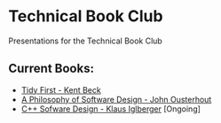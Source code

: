 <!-- README FOR Node Technical Book Club -->
# **Technical Book Club**
Presentations for the Technical Book Club

## Current Books:
- [Tidy First - Kent Beck](./tidy_first/)
- [A Philosophy of Software Design - John Ousterhout](./philosophy_of_software_design/)
- [C++ Sofware Design - Klaus Iglberger](./cpp_software_design/) [Ongoing]
